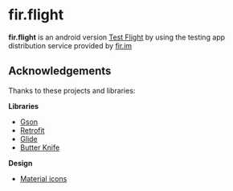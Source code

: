 # fir.flight

**fir.flight** is an android version [Test Flight](https://developer.apple.com/testflight/) by using the testing app distribution service provided by [fir.im](http://fir.im)

## Acknowledgements

Thanks to these projects and libraries:

**Libraries**

- [Gson](https://github.com/google/gson)
- [Retrofit](https://github.com/square/retrofit)
- [Glide](https://github.com/bumptech/glide)
- [Butter Knife](https://github.com/JakeWharton/butterknife)

**Design**

- [Material icons](https://design.google.com/icons/)
